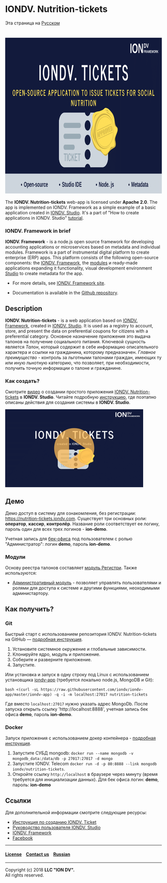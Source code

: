 # IONDV. Nutrition-tickets

Эта страница на [Русском](/README_RU.md)

<h1 align="center"> <a href="https://www.iondv.com/"><img src="/nutrition_tickets.png" height="500px" alt="IONDV. Framework nutrition tickets" align="center"></a>
</h1>  

The **IONDV. Nutrition-tickets** web-app is licensed under **Apache 2.0**. The app is implemented on IONDV. Framework as a simple example of a basic application created in [IONDV. Studio](https://github.com/iondv/studio/blob/master/readme_ru.md).  It's a part of "How to create applications in IONDV. Studio" [tutorial](https://www.youtube.com/watch?v=e201ko9fkQ8). 

### IONDV. Framework in brief

**IONDV. Framework** - is a node.js open source framework for developing accounting applications
or microservices based on metadata and individual modules. Framework is a part of 
instrumental digital platform to create enterprise 
(ERP) apps. This platform consists of the following open-source components: the [IONDV. Framework](https://github.com/iondv/framework), the
[modules](https://github.com/topics/iondv-module) и ready-made applications expanding it
functionality, visual development environment [Studio](https://github.com/iondv/studio) to create metadata for the app.

* For more details, see [IONDV. Framework site](https://iondv.com). 

* Documentation is available in the [Github repository](https://github.com/iondv/framework/blob/master/docs/en/index.md).

## Description 

**IONDV. Nutrition-tickets** - is a web application based on [IONDV. Framework](https://iondv.com), created in [IONDV. Studio](https://github.com/iondv/studio/blob/master/README.md). It is used as a registry to account, store, and present the data on preferential coupons for citizens with a preferential category. Основное назначение приложения это выдача талонов на получение социального питания.
Ключевой сущность является *Талон*, который содержит в себе информацию описательного характера и ссылки на гражданина, которому предназначен. 
*Главное преимущество* - контроль за льготными талонами граждан, имеющих ту или иную льнотную категорию, что позволяет, при необходимости, получить точную информации о талоне и гражданине.

### Как создать? 

Смотрите [видео](https://www.youtube.com/watch?v=e201ko9fkQ8&t=331s) о создании простого приложения [IONDV. Nutrition-tickets](https://github.com/iondv/nutrition-tickets) в **IONDV. Studio**. Читайте подробную [инструкцию](https://github.com/iondv/nutrition-tickets/blob/master/tutorial/ru/index.md), где поэтапно описаны действия для создания системы в **IONDV. Studio**.

<a href="https://www.youtube.com/watch?v=e201ko9fkQ8&t=331s" target="_blank"><img src="/tickets_video.png" height="250px" alt="" title=""></a>

## Демо

Демо доступ в систему для ознакомления, без регистрации: https://nutrition-tickets.iondv.com. Существует три основных роли: **оператор**, **кассир**, **контролёр**. Название роли соответствует ее логину, пароль один для всех трех логинов - **ion-demo**. 

Учетная запись для [бек-офиса](https://nutrition-tickets.iondv.com/registry) под пользователем с ролью "Администратор": логин **demo**, пароль **ion-demo**. 

### Модули

Основу реестра талонов составляет [модуль Регистри](https://github.com/iondv/registry). 
Также используются: 

* [Административный модуль](https://github.com/iondv/ionadmin) - позволяет управлять пользователями и ролями для доступа к системе и другими функциями, неоходимыми администартору.  

## Как получить?  

### Git

Быстрый старт с использованием репозитория IONDV. Nutrition-tickets на GitHub — [подробная инструкция](https://github.com/iondv/framework/blob/master/docs/ru/readme.md#быстрый-старт-с-использованием-репозитория).  

1. Установите системное окружение и глобальные зависимости.
2. Клонируйте ядро, модуль и приложение.
3. Соберите и разверните приложение.
4. Запустите.

Или установка и запуск в одну строку под Linux с использованием установщика [iondv-app](https://github.com/iondv/iondv-app) (требуется локально node.js, MongoDB и Git):
```
bash <(curl -sL https://raw.githubusercontent.com/iondv/iondv-app/master/iondv-app) -q -i -m localhost:27017 nutrition-tickets
```
Где вместо `localhost:27017` нужно указать адрес MongoDb. После запуска открыть ссылку 'http://localhost:8888', учетная запись бек офиса **demo**, пароль **ion-demo**.

### Docker

Запуск приложения с использованием докер контейнера - [подробная инструкция](https://hub.docker.com/r/iondv/nutrition-tickets).

1. Запустите СУБД mongodb: `docker run --name mongodb -v mongodb_data:/data/db -p 27017:27017 -d mongo`
2. Запустите IONDV. Telecom `docker run -d -p 80:8888 --link mongodb iondv/nutrition-tickets`.
3. Откройте ссылку `http://localhost` в браузере через минуту (время требуется для инициализации данных). Для бек офиса логин: **demo**, пароль: **ion-demo** 

## Ссылки

Для дополнительной информации смотрите следующие ресурсы:

* [Инструкция по созданию IONDV. Ticket](tutorial/ru/index.md)
* [Руководство пользователя IONDV. Studio](https://github.com/iondv/studio/tree/master/manuals/RP_studio.docx)
* [IONDV. Framework](https://iondv.com/) 
* [Facebook](https://www.facebook.com/iondv/)

--------------------------------------------------------------------------  


#### [License](/LICENSE) &ensp; [Contact us](https://iondv.com/contacts) &ensp; [Russian](/README_RU.md)          
<div><img src="https://mc.iondv.com/watch/github/docs/ticket-en" style="position:absolute; left:-9999px;" height=1 width=1 alt="iondv metrics"></div>


--------------------------------------------------------------------------  

Copyright (c) 2018 **LLC "ION DV".**  
All rights reserved.

